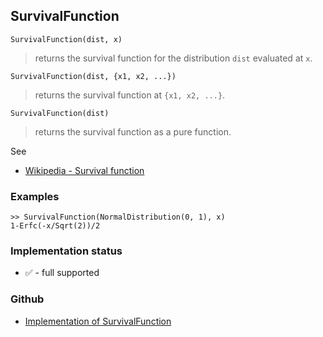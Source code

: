 ## SurvivalFunction

```
SurvivalFunction(dist, x)
```

> returns the survival function for the distribution `dist` evaluated at `x`. 

```
SurvivalFunction(dist, {x1, x2, ...})
```

> returns the survival function at `{x1, x2, ...}`.

```
SurvivalFunction(dist)
```

> returns the survival function as a pure function. 

See
* [Wikipedia - Survival function](https://en.wikipedia.org/wiki/Survival_function)
 
### Examples

```
>> SurvivalFunction(NormalDistribution(0, 1), x)
1-Erfc(-x/Sqrt(2))/2
```

### Implementation status

* &#x2705; - full supported

### Github

* [Implementation of SurvivalFunction](https://github.com/axkr/symja_android_library/blob/master/symja_android_library/matheclipse-core/src/main/java/org/matheclipse/core/builtin/StatisticsFunctions.java#L6947) 
